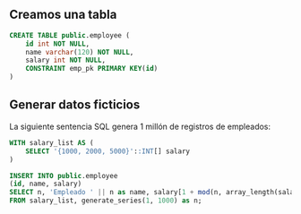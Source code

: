 ## Creamos una tabla

```sql
CREATE TABLE public.employee (
	id int NOT NULL,
	name varchar(120) NOT NULL,
	salary int NOT NULL,
	CONSTRAINT emp_pk PRIMARY KEY(id)
)
```

<a name="generar-datos-ficticios"></a>
## Generar datos ficticios

La siguiente sentencia SQL genera 1 millón de registros de empleados:  

```sql
WITH salary_list AS (
	SELECT '{1000, 2000, 5000}'::INT[] salary
)

INSERT INTO public.employee
(id, name, salary)
SELECT n, 'Empleado ' || n as name, salary[1 + mod(n, array_length(salary, 1))]
FROM salary_list, generate_series(1, 1000) as n;
```
